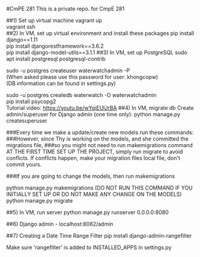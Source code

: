#CmPE 281
This is a private repo. for CmpE 281

##1) Set up virtual machine
 vagrant up  
 vagrant ssh  
##2) In VM, set up virtual environment and install these packages
 pip install django==1.11  
 pip install djangorestframework==3.6.2  
 pip install django-model-utils==3.1.1
##3) In VM, set up PostgreSQL
  sudo apt install postgresql postgresql-contrib  

  sudo -u postgres createuser waterwatchadmin -P  
  (When asked please use this password for user: khongcopw)  
  (DB information can be found in settings.py)  

  sudo -u postgres createdb waterwatch -O waterwatchadmin  
  pip install psycopg2  
  Tutorial video: https://youtu.be/wYqiEUlJrBA
##4) In VM, migrate db
Create admin/superuser for Django admin (one time only):
  python manage.py createsuperuser  

###Every time we make a update/create new models run these commands:  
###However, since Thy is working on the models, and she committed the migrations file, 
###so you might not need to run makemigrations command AT THE FIRST TIME SET UP THE PROJECT, simply run migrate to avoid conflicts. If conflicts happen, make your migration files local file, don't commit yours.

###If you are going to change the models, then run makemigrations

  python manage.py makemigrations (DO NOT RUN THIS COMMAND IF YOU INITIALLY SET UP OR DO NOT MAKE ANY CHANGE ON THE MODELS)  
  python manage.py migrate  

##5) In VM, run server
  python manage.py runserver 0.0.0.0:8080   

##6) Django admin - localhost:8082/admin

##7) Creating a Date Time Range Filter
  pip install django-admin-rangefilter

  Make sure 'rangefilter' is added to INSTALLED_APPS in settings.py
